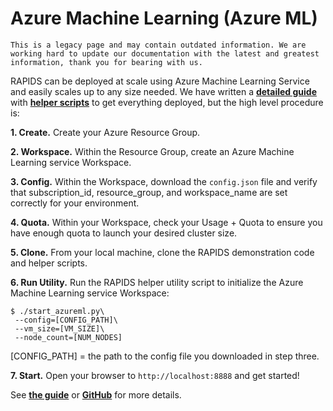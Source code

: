 ##

# Azure Machine Learning (Azure ML)

```{warning}
This is a legacy page and may contain outdated information. We are working hard to update our documentation with the latest and greatest information, thank you for bearing with us.
```

RAPIDS can be deployed at scale using Azure Machine Learning Service and easily scales up to any size needed. We have written a **[detailed guide](https://medium.com/rapids-ai/rapids-on-microsoft-azure-machine-learning-b51d5d5fde2b)** with **[helper scripts](https://github.com/rapidsai/cloud-ml-examples/tree/main/azure)** to get everything deployed, but the high level procedure is:

**1. Create.** Create your Azure Resource Group.

**2. Workspace.** Within the Resource Group, create an Azure Machine Learning service Workspace.

**3. Config.** Within the Workspace, download the `config.json` file and verify that subscription_id, resource_group, and workspace_name are set correctly for your environment.

**4. Quota.** Within your Workspace, check your Usage + Quota to ensure you have enough quota to launch your desired cluster size.

**5. Clone.** From your local machine, clone the RAPIDS demonstration code and helper scripts.

**6\. Run Utility.** Run the RAPIDS helper utility script to initialize the Azure Machine Learning service Workspace:

```console
$ ./start_azureml.py\
 --config=[CONFIG_PATH]\
 --vm_size=[VM_SIZE]\
 --node_count=[NUM_NODES]

```

[CONFIG_PATH] = the path to the config file you downloaded in step three.

**7. Start.** Open your browser to `http://localhost:8888` and get started!

See **[the guide](https://medium.com/rapids-ai/rapids-on-microsoft-azure-machine-learning-b51d5d5fde2b#fee3)** or **[GitHub](https://github.com/rapidsai/cloud-ml-examples/tree/main/azure)** for more details.

```{relatedexamples}

```
